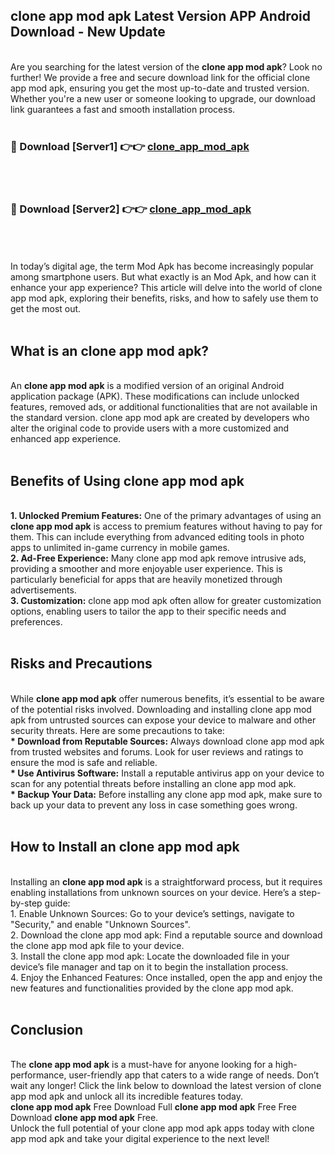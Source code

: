 ## clone app mod apk Latest Version APP Android Download - New Update
<br>
Are you searching for the latest version of the <strong>clone app mod apk</strong>? Look no further! We provide a free and secure download link for the official clone app mod apk, ensuring you get the most up-to-date and trusted version. Whether you're a new user or someone looking to upgrade, our download link guarantees a fast and smooth installation process.
<br>
<br>
<h3>🔴 Download [Server1] 👉👉 <a href="https://modyolo.store/clone+app+mod+apk">clone_app_mod_apk</a></h3><br>
<br>
<h3>🔴 Download [Server2] 👉👉 <a href="https://modyolo.store/clone+app+mod+apk">clone_app_mod_apk</a></h3><br>
<br>
<br>
In today’s digital age, the term Mod Apk has become increasingly popular among smartphone users. But what exactly is an Mod Apk, and how can it enhance your app experience? This article will delve into the world of clone app mod apk, exploring their benefits, risks, and how to safely use them to get the most out.
<br>
<br>
<h2>What is an clone app mod apk?</h2>
<br>
An <strong>clone app mod apk</strong> is a modified version of an original Android application package (APK). These modifications can include unlocked features, removed ads, or additional functionalities that are not available in the standard version. clone app mod apk are created by developers who alter the original code to provide users with a more customized and enhanced app experience.
<br>
<br>
<h2>Benefits of Using clone app mod apk</h2>
<br>
<strong> 1. Unlocked Premium Features:</strong> One of the primary advantages of using an <strong>clone app mod apk</strong> is access to premium features without having to pay for them. This can include everything from advanced editing tools in photo apps to unlimited in-game currency in mobile games.
<br>
<strong> 2. Ad-Free Experience:</strong> Many clone app mod apk remove intrusive ads, providing a smoother and more enjoyable user experience. This is particularly beneficial for apps that are heavily monetized through advertisements.
<br>
<strong> 3. Customization:</strong> clone app mod apk often allow for greater customization options, enabling users to tailor the app to their specific needs and preferences.
<br>
<br>
<h2>Risks and Precautions</h2>
<br>
While <strong>clone app mod apk</strong> offer numerous benefits, it’s essential to be aware of the potential risks involved. Downloading and installing clone app mod apk from untrusted sources can expose your device to malware and other security threats. Here are some precautions to take:
<br>
<strong> * Download from Reputable Sources:</strong> Always download clone app mod apk from trusted websites and forums. Look for user reviews and ratings to ensure the mod is safe and reliable.
<br>
<strong> * Use Antivirus Software:</strong> Install a reputable antivirus app on your device to scan for any potential threats before installing an clone app mod apk.
<br>
<strong> * Backup Your Data:</strong> Before installing any clone app mod apk, make sure to back up your data to prevent any loss in case something goes wrong.
<br>
<br>
<h2>How to Install an clone app mod apk</h2>
<br>
Installing an <strong>clone app mod apk</strong> is a straightforward process, but it requires enabling installations from unknown sources on your device. Here’s a step-by-step guide:
<br>
 1. Enable Unknown Sources: Go to your device’s settings, navigate to "Security," and enable "Unknown Sources".
<br>
 2. Download the clone app mod apk: Find a reputable source and download the clone app mod apk file to your device.
<br>
 3. Install the clone app mod apk: Locate the downloaded file in your device’s file manager and tap on it to begin the installation process.
<br>
 4. Enjoy the Enhanced Features: Once installed, open the app and enjoy the new features and functionalities provided by the clone app mod apk.
<br>
<br>
<h2><strong>Conclusion</strong></h2>
<br>
The <strong>clone app mod apk</strong> is a must-have for anyone looking for a high-performance, user-friendly app that caters to a wide range of needs. Don’t wait any longer! Click the link below to download the latest version of clone app mod apk and unlock all its incredible features today.
<br>
<strong>clone app mod apk</strong> Free Download Full <strong>clone app mod apk</strong> Free Free Download <strong>clone app mod apk</strong> Free.
<br>
Unlock the full potential of your clone app mod apk apps today with clone app mod apk and take your digital experience to the next level!